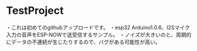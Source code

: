 # TestProject
・これは初めてのgithubアップロードです。
・esp32 Arduino1.0.6、I2Sマイク入力の音声をESP-NOWで送受信するサンプル。
・ノイズが大きいのと、周期的にデータの不連続が生じたりするので、バグがある可能性が高い。
